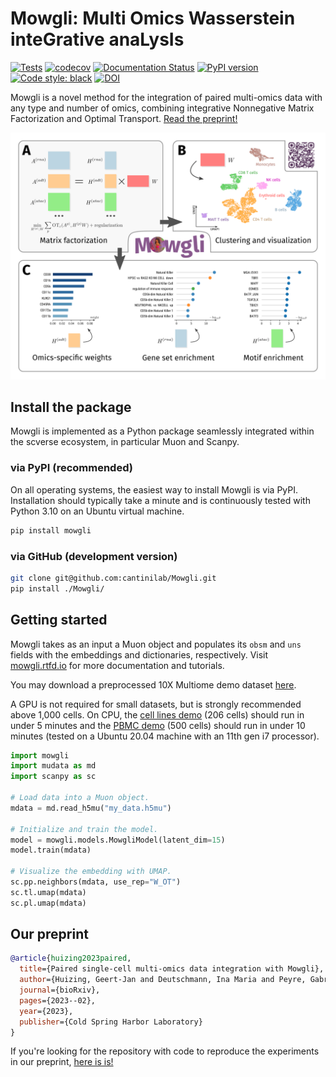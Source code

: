 # Mowgli: Multi Omics Wasserstein inteGrative anaLysIs
[![Tests](https://github.com/gjhuizing/Mowgli/actions/workflows/main.yml/badge.svg)](https://github.com/gjhuizing/Mowgli/actions/workflows/main.yml)
[![codecov](https://codecov.io/gh/cantinilab/Mowgli/branch/main/graph/badge.svg?token=UBUJF7098Q)](https://codecov.io/gh/cantinilab/Mowgli)
[![Documentation Status](https://readthedocs.org/projects/mowgli/badge/?version=latest)](https://mowgli.readthedocs.io/en/latest/?badge=latest)
[![PyPI version](https://img.shields.io/pypi/v/mowgli?color=blue)](https://img.shields.io/pypi/v/mowgli?color=blue)
[![Code style: black](https://img.shields.io/badge/code%20style-black-000000.svg)](https://github.com/psf/black)
[![DOI](https://zenodo.org/badge/391909874.svg)](https://zenodo.org/badge/latestdoi/391909874)

Mowgli is a novel method for the integration of paired multi-omics data with any type and number of omics, combining integrative Nonnegative Matrix Factorization and Optimal Transport. [Read the preprint!](https://www.biorxiv.org/content/10.1101/2023.02.02.526825v2)

![figure](figure.png)

## Install the package

Mowgli is implemented as a Python package seamlessly integrated within the scverse ecosystem, in particular Muon and Scanpy.

### via PyPI (recommended)

On all operating systems, the easiest way to install Mowgli is via PyPI. Installation should typically take a minute and is continuously tested with Python 3.10 on an Ubuntu virtual machine.

```bash
pip install mowgli
```

### via GitHub (development version)

```bash
git clone git@github.com:cantinilab/Mowgli.git
pip install ./Mowgli/
```

## Getting started

Mowgli takes as an input a Muon object and populates its `obsm` and `uns` fields with the embeddings and dictionaries, respectively. Visit [mowgli.rtfd.io](https://mowgli.rtfd.io/) for more documentation and tutorials.

You may download a preprocessed 10X Multiome demo dataset [here](https://figshare.com/s/4c8e72cbb188d8e1cce8).

A GPU is not required for small datasets, but is strongly recommended above 1,000 cells. On CPU, the [cell lines demo](https://mowgli.readthedocs.io/en/latest/vignettes/Liu%20cell%20lines.html) (206 cells) should run in under 5 minutes and the [PBMC demo](https://mowgli.readthedocs.io/en/latest/vignettes/PBMC.html) (500 cells) should run in under 10 minutes (tested on a Ubuntu 20.04 machine with an 11th gen i7 processor).

```python
import mowgli
import mudata as md
import scanpy as sc

# Load data into a Muon object.
mdata = md.read_h5mu("my_data.h5mu")

# Initialize and train the model.
model = mowgli.models.MowgliModel(latent_dim=15)
model.train(mdata)

# Visualize the embedding with UMAP.
sc.pp.neighbors(mdata, use_rep="W_OT")
sc.tl.umap(mdata)
sc.pl.umap(mdata)
```

## Our preprint

```bibtex
@article{huizing2023paired,
  title={Paired single-cell multi-omics data integration with Mowgli},
  author={Huizing, Geert-Jan and Deutschmann, Ina Maria and Peyre, Gabriel and Cantini, Laura},
  journal={bioRxiv},
  pages={2023--02},
  year={2023},
  publisher={Cold Spring Harbor Laboratory}
}
```

If you're looking for the repository with code to reproduce the experiments in our preprint, [here is is!](https://github.com/cantinilab/mowgli_reproducibility)
